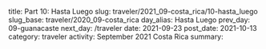 title: Part 10: Hasta Luego
slug: traveler/2021_09-costa_rica/10-hasta_luego
slug_base: traveler/2020_09-costa_rica
day_alias: Hasta Luego
prev_day: 09-guanacaste
next_day: /traveler
date: 2021-09-23
post_date: 2021-10-13
category: traveler
activity: September 2021 Costa Rica
summary: 
